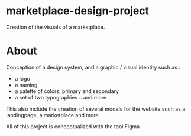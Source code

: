 # marketplace-design-project
Creation of the visuals of a marketplace.

# About
Conception of a design system, and a graphic / visual identity such as :
  - a logo
  - a naming
  - a palette of colors, primary and secondary
  - a set of two typographies
...and more

This also include the creation of several models for the website such as a landingpage, a marketplace and more.

All of this project is conceptualized with the tool Figma
